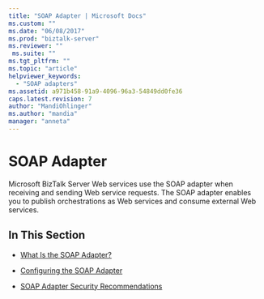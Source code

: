 ```yaml
---
title: "SOAP Adapter | Microsoft Docs"
ms.custom: ""
ms.date: "06/08/2017"
ms.prod: "biztalk-server"
ms.reviewer: ""
 ms.suite: ""
ms.tgt_pltfrm: ""
ms.topic: "article"
helpviewer_keywords: 
  - "SOAP adapters"
ms.assetid: a971b458-91a9-4096-96a3-54849dd0fe36
caps.latest.revision: 7
author: "MandiOhlinger"
ms.author: "mandia"
manager: "anneta"
---
```

# SOAP Adapter
Microsoft BizTalk Server Web services use the SOAP adapter when receiving and sending Web service requests. The SOAP adapter enables you to publish orchestrations as Web services and consume external Web services.  
  
## In This Section  
  
-   [What Is the SOAP Adapter?](../core/what-is-the-soap-adapter.md)  
  
-   [Configuring the SOAP Adapter](../core/configuring-the-soap-adapter.md)  
  
-   [SOAP Adapter Security Recommendations](../core/soap-adapter-security-recommendations.md)